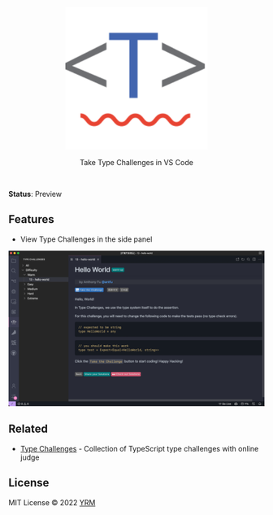 <br>
<p align="center">
<a href="https://github.com/slidevjs/slidev" target="_blank">
<img src="resources/logo.svg" alt="Slidev" width="280"/>
</a>
</p>

<p align="center">
Take Type Challenges in VS Code
</p>

<br>

**Status**: Preview

## Features

- View Type Challenges in the side panel

<p align="center">
<img width="800" src="resources/snapshot.png">
</p>

## Related

- [Type Challenges](https://github.com/type-challenges/type-challenges) - Collection of TypeScript type challenges with online judge

## License

MIT License © 2022 [YRM](https://github.com/yrming)